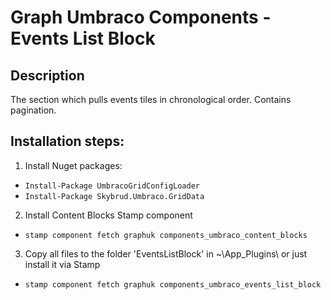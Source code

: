 # Graph Umbraco Components - Events List Block

## Description
The section which pulls events tiles in chronological order. Contains pagination.

## Installation steps:
1. Install Nuget packages:
* `Install-Package UmbracoGridConfigLoader`
* `Install-Package Skybrud.Umbraco.GridData`
2. Install Content Blocks Stamp component
* `stamp component fetch graphuk components_umbraco_content_blocks`
3. Copy all files to the folder 'EventsListBlock' in ~\App_Plugins\ or just install it via Stamp
* `stamp component fetch graphuk components_umbraco_events_list_block`